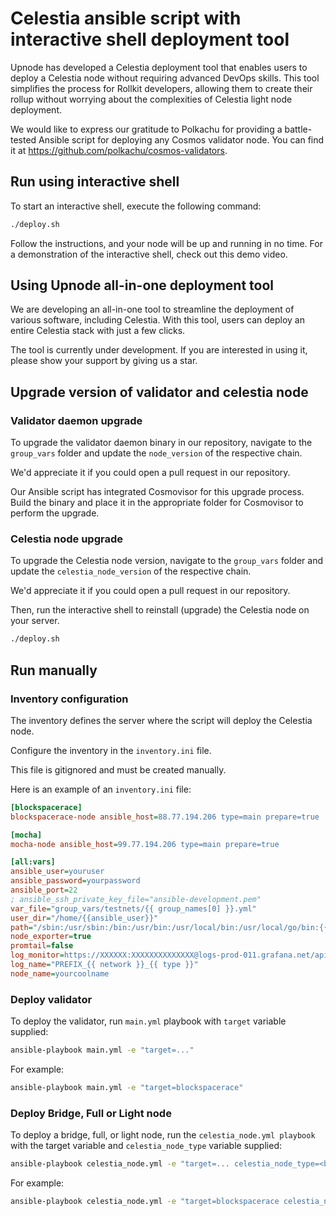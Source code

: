 # Celestia ansible script with interactive shell deployment tool

Upnode has developed a Celestia deployment tool that enables users to deploy a Celestia node without requiring advanced DevOps skills. This tool simplifies the process for Rollkit developers, allowing them to create their rollup without worrying about the complexities of Celestia light node deployment.

We would like to express our gratitude to Polkachu for providing a battle-tested Ansible script for deploying any Cosmos validator node. You can find it at https://github.com/polkachu/cosmos-validators.

## Run using interactive shell

To start an interactive shell, execute the following command:

```bash
./deploy.sh
```

Follow the instructions, and your node will be up and running in no time. For a demonstration of the interactive shell, check out this demo video.

## Using Upnode all-in-one deployment tool

We are developing an all-in-one tool to streamline the deployment of various software, including Celestia. With this tool, users can deploy an entire Celestia stack with just a few clicks.

The tool is currently under development. If you are interested in using it, please show your support by giving us a star.


## Upgrade version of validator and celestia node

### Validator daemon upgrade

To upgrade the validator daemon binary in our repository, navigate to the `group_vars` folder and update the `node_version` of the respective chain.

We'd appreciate it if you could open a pull request in our repository.

Our Ansible script has integrated Cosmovisor for this upgrade process. Build the binary and place it in the appropriate folder for Cosmovisor to perform the upgrade.

### Celestia node upgrade

To upgrade the Celestia node version, navigate to the `group_vars` folder and update the `celestia_node_version` of the respective chain.

We'd appreciate it if you could open a pull request in our repository.

Then, run the interactive shell to reinstall (upgrade) the Celestia node on your server.

```bash
./deploy.sh
```

## Run manually

### Inventory configuration

The inventory defines the server where the script will deploy the Celestia node.

Configure the inventory in the `inventory.ini` file.

This file is gitignored and must be created manually.

Here is an example of an `inventory.ini` file:

```ini
[blockspacerace]
blockspacerace-node ansible_host=88.77.194.206 type=main prepare=true

[mocha]
mocha-node ansible_host=99.77.194.206 type=main prepare=true

[all:vars]
ansible_user=youruser
ansible_password=yourpassword
ansible_port=22
; ansible_ssh_private_key_file="ansible-development.pem"
var_file="group_vars/testnets/{{ group_names[0] }}.yml"
user_dir="/home/{{ansible_user}}"
path="/sbin:/usr/sbin:/bin:/usr/bin:/usr/local/bin:/usr/local/go/bin:{{ user_dir }}/go/bin"
node_exporter=true
promtail=false
log_monitor=https://XXXXXX:XXXXXXXXXXXXXX@logs-prod-011.grafana.net/api/prom/push
log_name="PREFIX_{{ network }}_{{ type }}"
node_name=yourcoolname
```

### Deploy validator

To deploy the validator, run `main.yml` playbook with `target` variable supplied:

```bash
ansible-playbook main.yml -e "target=..."
```

For example:

```bash
ansible-playbook main.yml -e "target=blockspacerace"
```

### Deploy Bridge, Full or Light node 

To deploy a bridge, full, or light node, run the `celestia_node.yml playbook` with the target variable and `celestia_node_type` variable supplied:

```bash
ansible-playbook celestia_node.yml -e "target=... celestia_node_type=<bridge|full|light>"
```

For example:

```bash
ansible-playbook celestia_node.yml -e "target=blockspacerace celestia_node_type=light"
```